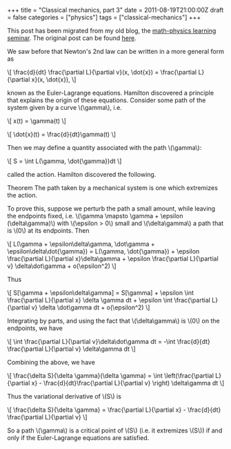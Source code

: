 +++
title = "Classical mechanics, part 3"
date = 2011-08-19T21:00:00Z
draft = false
categories = ["physics"]
tags = ["classical-mechanics"]
+++

This post has been migrated from my old blog, the [math-physics learning seminar](https://mathphysseminar.blogspot.com/). The original post can be found [here](https://mathphysseminar.blogspot.com/2011/08/classical-mechanics-3-hamiltons-action.html).


We saw before that Newton's 2nd law can be written in a more general form as

\\[ \frac{d}{dt} \frac{\partial L}{\partial v}(x, \dot{x}) = \frac{\partial L}{\partial x}(x, \dot{x}), \\]

known as the Euler-Lagrange equations. Hamilton discovered a principle that explains the origin of these equations. Consider some path of the system given by a curve \\(\gamma\\), i.e.

\\[ x(t) = \gamma(t) \\]

\\[ \dot{x}(t) = \frac{d}{dt}\gamma(t) \\]

Then we may define a quantity associated with the path \\(\gamma\\):

\\[ S = \int L(\gamma, \dot{\gamma})dt \\]

called the action. Hamilton discovered the following.


Theorem The path taken by a mechanical system is one which extremizes the action.


To prove this, suppose we perturb the path a small amount, while leaving the endpoints fixed, i.e. \\(\gamma \mapsto \gamma + \epsilon (\delta\gamma)\\) with \\(\epsilon &gt; 0\\) small and \\(\delta\gamma\\) a path that is \\(0\\) at its endpoints. Then

\\[ L(\gamma + \epsilon\delta\gamma, \dot\gamma + \epsilon\delta\dot{\gamma}) = L(\gamma, \dot{\gamma}) + \epsilon \frac{\partial L}{\partial x}\delta\gamma + \epsilon \frac{\partial L}{\partial v} \delta\dot\gamma + o(\epsilon^2) \\]

Thus

\\[ S[\gamma + \epsilon\delta\gamma] = S[\gamma] + \epsilon \int \frac{\partial L}{\partial x} \delta \gamma dt + \epsilon \int \frac{\partial L}{\partial v} \delta \dot\gamma dt + o(\epsilon^2) \\]

Integrating by parts, and using the fact that \\(\delta\gamma\\) is \\(0\\) on the endpoints, we have

\\[ \int \frac{\partial L}{\partial v}\delta\dot\gamma dt = -\int \frac{d}{dt} \frac{\partial L}{\partial v} \delta\gamma dt \\]


Combining the above, we have

\\[ \frac{\delta S}{\delta \gamma}(\delta \gamma) = \int \left(\frac{\partial L}{\partial x} - \frac{d}{dt}\frac{\partial L}{\partial v} \right) \delta\gamma dt \\]

Thus the variational derivative of \\(S\\) is

\\[ \frac{\delta S}{\delta \gamma} = \frac{\partial L}{\partial x} - \frac{d}{dt} \frac{\partial L}{\partial v} \\]

So a path \\(\gamma\\) is a critical point of \\(S\\) (i.e. it extremizes \\(S\\)) if and only if the Euler-Lagrange equations are satisfied.
